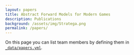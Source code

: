 ```yaml
---
layout: papers
title: Abstract Forward Models for Modern Games
description: Publications
background: /assets/img/Stratega.png
permalink: /papers/
---
```


On this page you can list team members by defining them in [`_data/papers.yml`](https://github.com/peterdesmet/petridish/blob/master/_data/papers.yml).

